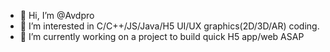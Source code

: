 - 👋 Hi, I’m @Avdpro
- 👀 I’m interested in C/C++/JS/Java/H5 UI/UX graphics(2D/3D/AR) coding.
- 🌱 I’m currently working on a project to build quick H5 app/web ASAP


<!---
Avdpro/Avdpro is a ✨ special ✨ repository because its `README.md` (this file) appears on your GitHub profile.
You can click the Preview link to take a look at your changes.
--->
